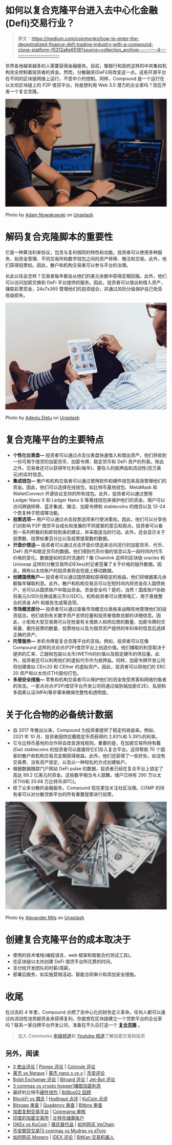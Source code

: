 # 如何以复合克隆平台进入去中心化金融(Defi)交易行业？

> 原文：<https://medium.com/coinmonks/how-to-enter-the-decentralized-finance-defi-trading-industry-with-a-compound-clone-platform-f5312a6e6518?source=collection_archive---------4----------------------->

世界各地越来越多的人需要获得金融服务。目前，像银行和政府这样的中央集权机构完全控制着投资者的资金。然而，分散融资(DeFi)将改变这一点。这些开源平台在不同的区块链网络上运行，不受中介的控制。同样，Compound 是一个运行在以太坊区块链上的 P2P 借贷平台。你是想利用 Web 3.0 潜力的企业家吗？现在开发一个复合克隆。

![](img/fa8cbce8448120dda23c0b695f182607.png)

Photo by [Adam Nowakowski](https://unsplash.com/@adamaszczos?utm_source=medium&utm_medium=referral) on [Unsplash](https://unsplash.com?utm_source=medium&utm_medium=referral)

# **解码复合克隆脚本的重要性**

它是一种算法利率协议，包含与复利相同的特性和功能。投资者可以使用多种服务，如资金管理、不同交易所和数字钱包之间的资产转移、赌注和交易。此外，他们获得投票权。因此，散户和机构交易者可以参与平台的治理。

长此以往会怎样？交易者每年都会从他们的美元余额中获得定期回报。此外，他们可以访问加密交换和 DeFi 平台提供的服务。因此，投资者可以借出和借入资产，赚取彩票奖金，24x7x365 管理他们的投资组合，并通过风险分级保护自己免受收益损失。

![](img/6ae0d9ce6a83bc3059d3e3ba57a32de0.png)

Photo by [Adeolu Eletu](https://unsplash.com/@adeolueletu?utm_source=medium&utm_medium=referral) on [Unsplash](https://unsplash.com?utm_source=medium&utm_medium=referral)

# **复合克隆平台的主要特点**

*   **个性化仪表盘—** 投资者可以通过点击仪表盘快速借入和借出资产。他们将收到一份可用于借贷的加密货币、加密令牌、稳定货币和 DeFi 资产的列表。除此之外，交易者还可以获得年化利率(每年)、要存入的抵押品和流动性(百万美元)的实时信息。
*   **集成钱包—** 散户和机构交易者可以通过使用软件和硬件钱包来高效管理他们的资金。因此，他们可以选择在线钱包，如比特币基地钱包、MetaMask 和 WalletConnect 开源协议支持的所有钱包。此外，投资者可以通过使用 Ledger Nano X 和 Ledger Nano S 等离线钱包来保护他们的资金。用户可以访问跨链转移、蓝牙集成、赌注、加密令牌和 stablecoins 的借贷以及 12–24 个恢复种子短语等功能。
*   **投票选项—** 用户可以通过点击投票选项来行使决策权。因此，他们可以分享他们对影响 P2P 借贷平台成长和发展的不同提案的意见和观点。投资者可以看到一系列积极的和即将到来的建议，并采取适当的行动。此外，还会显示关于投票数、投票权重百分比以及投票提案数的数据。
*   **开盘价馈送—** 投资者可以通过点击开盘价馈送来访问流行的加密货币、代币、DeFi 资产和稳定货币的数据。他们得到代币价值的信息以及一段时间内代币价格的变化。数据是如何实时流通的？像 Chainlink 这样的区块链 oracles 和 Uniswap 这样的分散交易所(DEXes)的记者签署了关于价格的链外数据。因此，拥有以太坊账户的投资者将会在链上移动数据。
*   **创建国债账户—** 投资者可以通过国债期权获得稳定的收益。他们将根据美元余额每年赚取利息。此外，散户和机构交易员可以在短时间内将资金存入国债账户，也可以从国债账户中取出资金。资金安全吗？是的，当然！国库账户协助将美元(USD)兑换成美元币(USDC)。机构投资者可以使用电汇、用于直接整合的资金 API 和报告生成等选项。
*   **市场概览部分—** 投资者可以通过查看市场概览仪表板来战略性地管理他们的投资组合。他们收到有关数字资产总供应量和投资者借款总额的详细信息。因此，小型和大型交易商可以在检查有关借款人和供应商的数量、加密令牌的交易量、委托投票的数量、投票地址以及为借贷资产提供的年利率的信息后选择正确的资产。
*   **托管服务—** 本机令牌是复合克隆平台的支柱。例如，投资者可以在像 Compound 这样的点对点(P2P)借贷平台上创造价值。他们赚取的利息取决于提供的汇率、乙醚和包装以太币(WETH)的价值以及稳定硬币的供应量。此外，投资者还可以利用他们的虚拟代币作为抵押品。同样，加密令牌开发公司将创建类似 CErc20 和 CEther 的虚拟资产。因此，投资者可以将他们的 ERC 20 资产和以太坊(ETH)股份打包。
*   **多层安全措施—** 零售和机构交易者可以保护他们的资金免受黑客和网络钓鱼者的攻击。一家点对点(P2P)借贷平台开发公司将通过端到端加密(E2E)、私钥和多因素认证(MFA)等步骤来确保完整性和透明度。

# **关于化合物的必备统计数据**

*   自 2017 年推出以来，Compound 为投资者提供了稳定的收益率。例如，2021 年 10 月，投资者因供应戴稳定币而获得约 2.83%和 5.39%的利率。
*   它与比特币基地的合作将会改变游戏规则。重要的是，在加密交易所持有戴(Dai) stablecoins 的投资者可以直接将它们存入复合平台。这将帮助 70 个国家的散户和机构交易员定期获得收益。此外，他们还获得了一些好处，如没有交易费、没有资产锁定，以及以一种轻松的方式创建账户。
*   根据数据跟踪门户网站 DeFi pulse 的数据，投资者已经在复合平台上锁定了高达 89.2 亿美元的资金。这些数字相当令人鼓舞。储户已持有 290 万以太(ETH)和 20.68 万比特币(BTC)。
*   除了众多分散的金融服务，Compound 现在更加关注社区治理。COMP 的持有者可以对分散贷款平台的所有重要提案进行投票。

![](img/9aedd982d33fb798135743f360dce423.png)

Photo by [Alexander Mils](https://unsplash.com/@alexandermils?utm_source=medium&utm_medium=referral) on [Unsplash](https://unsplash.com?utm_source=medium&utm_medium=referral)

# **创建复合克隆平台的成本取决于**

*   使用的技术堆栈(编程语言、web 框架和智能合约测试工具)。
*   在区块链以太坊创建 DeFi 借贷平台所花费的时间。
*   支付给开发团队的时薪/周薪。
*   部署后服务，如实施营销活动、智能合同审计和添加安全措施。

# **收尾**

在过去的 4 年里，Compound 点燃了去中心化的财务定义革命。任何人都可以通过向流动性池贡献资金来获得复利。你是想在区块链建立一个贷款平台的企业家吗？联系一家白牌平台开发公司，准备在不久后打造一个 [**复合克隆**](https://www.appdupe.com/compound-clone-script) 。

> 加入 Coinmonks [电报频道](https://t.me/coincodecap)和 [Youtube 频道](https://www.youtube.com/c/coinmonks/videos)了解加密交易和投资

## 另外，阅读

*   [3 商业评论](/coinmonks/3commas-review-an-excellent-crypto-trading-bot-2020-1313a58bec92) | [Pionex 评论](https://blog.coincodecap.com/pionex-review-exchange-with-crypto-trading-bot) | [Coinrule 评论](/coinmonks/coinrule-review-2021-a-beginner-friendly-crypto-trading-bot-daf0504848ba)
*   [莱杰 vs Ngrave](/coinmonks/ledger-vs-ngrave-zero-7e40f0c1d694) | [莱杰 nano s vs x](/coinmonks/ledger-nano-s-vs-x-battery-hardware-price-storage-59a6663fe3b0) | [币安评论](/coinmonks/binance-review-ee10d3bf3b6e)
*   [Bybit Exchange 评论](/coinmonks/bybit-exchange-review-dbd570019b71) | [Bityard 评论](https://blog.coincodecap.com/bityard-reivew) | [Jet-Bot 评论](https://blog.coincodecap.com/jet-bot-review)
*   [3 commas vs crypto hopper](/coinmonks/3commas-vs-pionex-vs-cryptohopper-best-crypto-bot-6a98d2baa203)|[赚取加密利息](/coinmonks/earn-crypto-interest-b10b810fdda3)
*   最好的比特币[硬件钱包](/coinmonks/hardware-wallets-dfa1211730c6) | [BitBox02 回顾](/coinmonks/bitbox02-review-your-swiss-bitcoin-hardware-wallet-c36c88fff29)
*   [BlockFi vs 摄氏](/coinmonks/blockfi-vs-celsius-vs-hodlnaut-8a1cc8c26630) | [Hodlnaut 点评](/coinmonks/hodlnaut-review-best-way-to-hodl-is-to-earn-interest-on-your-bitcoin-6658a8c19edf) | [KuCoin 点评](https://blog.coincodecap.com/kucoin-review)
*   [Bitsgap 审查](/coinmonks/bitsgap-review-a-crypto-trading-bot-that-makes-easy-money-a5d88a336df2) | [Quadency 审查](/coinmonks/quadency-review-a-crypto-trading-automation-platform-3068eaa374e1) | [Bitbns 审查](/coinmonks/bitbns-review-38256a07e161)
*   [加密复制交易平台](/coinmonks/top-10-crypto-copy-trading-platforms-for-beginners-d0c37c7d698c) | [Coinmama 审核](/coinmonks/coinmama-review-ace5641bde6e)
*   [印度的加密交易所](/coinmonks/bitcoin-exchange-in-india-7f1fe79715c9) | [比特币储蓄账户](/coinmonks/bitcoin-savings-account-e65b13f92451)
*   [OKEx vs KuCoin](https://blog.coincodecap.com/okex-kucoin) | [摄氏替代品](https://blog.coincodecap.com/celsius-alternatives) | [如何购买 VeChain](https://blog.coincodecap.com/buy-vechain)
*   [币安期货交易](https://blog.coincodecap.com/binance-futures-trading)|[3 commas vs Mudrex vs eToro](https://blog.coincodecap.com/mudrex-3commas-etoro)
*   [如何购买 Monero](https://blog.coincodecap.com/buy-monero) | [IDEX 评论](https://blog.coincodecap.com/idex-review) | [BitKan 交易机器人](https://blog.coincodecap.com/bitkan-trading-bot)